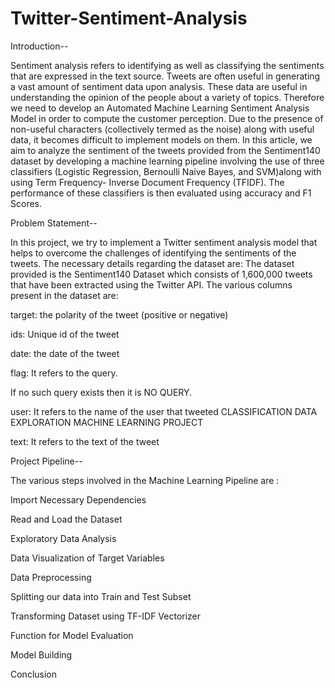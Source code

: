 # Twitter-Sentiment-Analysis
Introduction--

Sentiment analysis refers to identifying as well as classifying the sentiments that are expressed in the text source. Tweets are often useful in generating a vast amount of sentiment data upon analysis. These data are useful in understanding the opinion of the people about a variety of topics. Therefore we need to develop an Automated Machine Learning Sentiment Analysis Model in order to compute the customer perception. Due to the presence of non-useful characters (collectively termed as the noise) along with useful data, it becomes difficult to implement models on them. In this article, we aim to analyze the sentiment of the tweets provided from the Sentiment140 dataset by developing a machine learning pipeline involving the use of three classifiers (Logistic Regression, Bernoulli Naive Bayes, and SVM)along with using Term Frequency- Inverse Document Frequency (TFIDF). The performance of these classifiers is then evaluated using accuracy and F1 Scores.

Problem Statement--

In this project, we try to implement a Twitter sentiment analysis model that helps to overcome the challenges of identifying the sentiments of the tweets. The necessary details regarding the dataset are:
The dataset provided is the Sentiment140 Dataset which consists of 1,600,000 tweets that have been extracted using the Twitter API. The various columns present in the dataset are:

target: the polarity of the tweet (positive or negative)

ids: Unique id of the tweet 

date: the date of the tweet 

flag: It refers to the query. 

If no such query exists then it is NO QUERY. 

user: It refers to the name of the user that tweeted
CLASSIFICATION DATA EXPLORATION MACHINE LEARNING PROJECT

text: It refers to the text of the tweet

Project Pipeline--

The various steps involved in the Machine Learning Pipeline are :

Import Necessary Dependencies


Read and Load the Dataset

Exploratory Data Analysis

Data Visualization of Target Variables

Data Preprocessing

Splitting our data into Train and Test Subset

Transforming Dataset using TF-IDF Vectorizer

Function for Model Evaluation

Model Building

Conclusion

